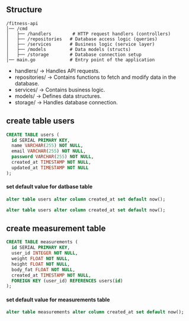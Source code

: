## Structure
```
/fitness-api
│── /cmd
│   ├── /handlers        # HTTP request handlers (controllers)
│   ├── /repositories   # Database access logic (queries)
│   ├── /services       # Business logic (service layer)
│   ├── /models         # Data models (structs)
│   ├── /storage        # Database connection setup
│── main.go             # Entry point of the application
```

- handlers/ → Handles API requests.
- repositories/ → Contains functions to fetch and modify data in the database.
- services/ → Contains business logic.
- models/ → Defines data structures.
- storage/ → Handles database connection.

## create table users 
```sql
CREATE TABLE users (
  id SERIAL PRIMARY KEY,
  name VARCHAR(255) NOT NULL,
  email VARCHAR(255) NOT NULL,
  password VARCHAR(255) NOT NULL,
  created_at TIMESTAMP NOT NULL,
  updated_at TIMESTAMP NOT NULL
); 
```

#### set default value for datbase table

```sql
alter table users alter column created_at set default now();
```
```sql
alter table users alter column created_at set default now();
```

## create measurement table
```sql
CREATE TABLE measurements (
  id SERIAL PRIMARY KEY,
  user_id INTEGER NOT NULL,
  weight FLOAT NOT NULL,
  height FLOAT NOT NULL,
  body_fat FLOAT NOT NULL,
  created_at TIMESTAMP NOT NULL,
  FOREIGN KEY (user_id) REFERENCES users(id)
);
```
#### set default value for measurements table
```sql
alter table measurements alter column created_at set default now();
```